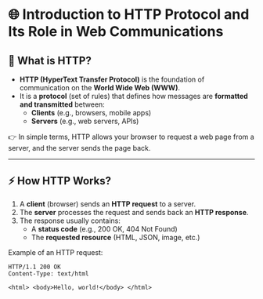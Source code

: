 # 🌐 Introduction to HTTP Protocol and Its Role in Web Communications

## 📌 What is HTTP?

- **HTTP (HyperText Transfer Protocol)** is the foundation of communication on the **World Wide Web (WWW)**.  
- It is a **protocol** (set of rules) that defines how messages are **formatted and transmitted** between:
  - **Clients** (e.g., browsers, mobile apps)  
  - **Servers** (e.g., web servers, APIs)  

👉 In simple terms, HTTP allows your browser to request a web page from a server, and the server sends the page back.

---

## ⚡ How HTTP Works?

1. A **client** (browser) sends an **HTTP request** to a server.  
2. The **server** processes the request and sends back an **HTTP response**.  
3. The response usually contains:
   - A **status code** (e.g., 200 OK, 404 Not Found)  
   - The **requested resource** (HTML, JSON, image, etc.)  

Example of an HTTP request:

```t
HTTP/1.1 200 OK
Content-Type: text/html

<html> <body>Hello, world!</body> </html> 
```
